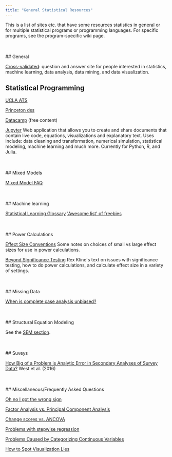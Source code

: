 ```yaml
---
title: "General Statistical Resources"
---
```


This is a list of sites etc. that have some resources statistics in general or for multiple statistical programs or programming languages. For specific programs, see the program-specific wiki page.

<br>
<br>
## General

[Cross-validated](http://stats.stackexchange.com/): question and answer site for people interested in statistics, machine learning, data analysis, data mining, and data visualization.


## Statistical Programming

[UCLA ATS](http://www.ats.ucla.edu/stat/)

[Princeton dss](http://dss.princeton.edu/online_help/)

[Datacamp](https://www.datacamp.com/) (free content)

[Jupyter](http://jupyter.org/) Web application that allows you to create and share documents that contain live code, equations, visualizations and explanatory text. Uses include: data cleaning and transformation, numerical simulation, statistical modeling, machine learning and much more. Currently for Python, R, and Julia.

<br>
<br>
## Mixed Models

[Mixed Model FAQ](https://bbolker.github.io/mixedmodels-misc/glmmFAQ.html)

<br>
<br>
## Machine learning

[Statistical Learning Glossary](http://alumni.media.mit.edu/~tpminka/statlearn/glossary/glossary.html)
['Awesome list' of freebies](https://github.com/josephmisiti/awesome-machine-learning/blob/master/books.md)

<br>
<br>
## Power Calculations

[Effect Size Conventions](http://core.ecu.edu/psyc/wuenschk/docs30/EffectSizeConventions.pdf) Some notes on choices of small vs large effect sizes for use in power calculations.

[Beyond Significance Testing](http://www.apa.org/pubs/books/4316151.aspx) Rex Kline's text on issues with significance testing, how to do power calculations, and calculate effect size in a variety of settings.

<br>
<br>
## Missing Data

[When is complete case analysis unbiased?](http://thestatsgeek.com/2013/07/06/when-is-complete-case-analysis-unbiased/)

<br>
<br>
## Structural Equation Modeling

See the [SEM section](https://github.com/CSCAR/Resources/wiki/SEM).

<br>
<br>
## Suveys

[How Big of a Problem is Analytic Error in Secondary Analyses of Survey Data?](http://journals.plos.org/plosone/article?id=10.1371%2Fjournal.pone.0158120) West et al. (2016)

<br>
<br>
## Miscellaneous/Frequently Asked Questions

[Oh no I got the wrong sign](http://www.stat.columbia.edu/~gelman/stuff_for_blog/oh_no_I_got_the_wrong_sign.pdf)

[Factor Analysis vs. Principal Component Analysis](http://stats.stackexchange.com/questions/1576/what-are-the-differences-between-factor-analysis-and-principal-component-analysi)

[Change scores vs. ANCOVA](http://m-clark.github.io/docs/lord/)

[Problems with stepwise regression](http://www.stata.com/support/faqs/statistics/stepwise-regression-problems/)


[Problems Caused by Categorizing Continuous Variables](http://biostat.mc.vanderbilt.edu/wiki/Main/CatContinuous)

[How to Spot Visualization Lies](https://flowingdata.com/2017/02/09/how-to-spot-visualization-lies/)